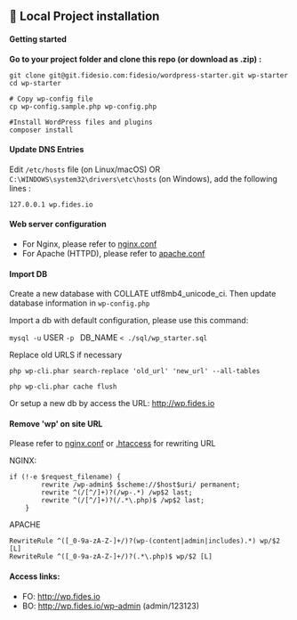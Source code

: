 ## 🚀 Local Project installation

#### Getting started
**Go to your project folder and clone this repo (or download as .zip) :**

```
git clone git@git.fidesio.com:fidesio/wordpress-starter.git wp-starter
cd wp-starter

# Copy wp-config file
cp wp-config.sample.php wp-config.php

#Install WordPress files and plugins
composer install
```

#### Update DNS Entries

Edit `/etc/hosts` file (on Linux/macOS) OR `C:\WINDOWS\system32\drivers\etc\hosts` (on Windows), add the following lines :
```
127.0.0.1 wp.fides.io
```

#### Web server configuration

- For Nginx, please refer to [nginx.conf](/nginx.conf)
- For Apache (HTTPD), please refer to [apache.conf](/apache.conf)



#### Import DB
Create a new database with COLLATE utf8mb4_unicode_ci.
Then update database information in `wp-config.php`

Import a db with default configuration, please use this command:

`mysql -u` USER `-p ` DB_NAME `< ./sql/wp_starter.sql`


Replace old URLS if necessary

```
php wp-cli.phar search-replace 'old_url' 'new_url' --all-tables

php wp-cli.phar cache flush
```

Or setup a new db by access the URL: http://wp.fides.io


#### Remove 'wp' on site URL

Please refer to [nginx.conf](/nginx.conf) or [.htaccess](/.htaccess) for rewriting URL

NGINX: 
```
if (!-e $request_filename) {
        rewrite /wp-admin$ $scheme://$host$uri/ permanent;
        rewrite ^(/[^/]+)?(/wp-.*) /wp$2 last;
        rewrite ^(/[^/]+)?(/.*\.php)$ /wp$2 last;
    }
```
APACHE

```
RewriteRule ^([_0-9a-zA-Z-]+/)?(wp-(content|admin|includes).*) wp/$2 [L]
RewriteRule ^([_0-9a-zA-Z-]+/)?(.*\.php)$ wp/$2 [L]

```

#### Access links:
- FO: http://wp.fides.io
- BO: http://wp.fides.io/wp-admin (admin/123123)



